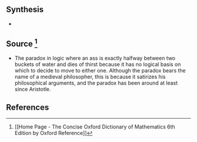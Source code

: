 ## Synthesis
- 
## Source [^1]
- The paradox in logic where an ass is exactly halfway between two buckets of water and dies of thirst because it has no logical basis on which to decide to move to either one. Although the paradox bears the name of a medieval philosopher, this is because it satirizes his philosophical arguments, and the paradox has been around at least since Aristotle.
## References

[^1]: [[Home Page - The Concise Oxford Dictionary of Mathematics 6th Edition by Oxford Reference]]